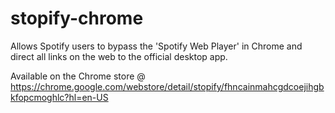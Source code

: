 stopify-chrome
================

Allows Spotify users to bypass the 'Spotify Web Player' in Chrome and direct all links on the web to the official desktop app.

Available on the Chrome store @ https://chrome.google.com/webstore/detail/stopify/fhncainmahcgdcoejihgbkfopcmoghlc?hl=en-US

